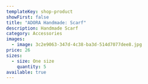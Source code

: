 ```yaml
---
templateKey: shop-product
showFirst: false
title: "ADORA Handmade: Scarf"
description: Handmade Scarf
category: Accessories
images:
  - image: 3c2e9063-347d-4c38-ba3d-514d7077dee8.jpg
price: 26
sizes:
  - size: One size
    quantity: 5
available: true
---
```

